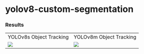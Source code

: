 # yolov8-custom-segmentation




### Results
<table>
  <tr>
    <td>YOLOv8s Object Tracking</td>
    <td>YOLOv8m Object Tracking</td>
  </tr>
  <tr>
    <td><img src="https://github.com/meryemsakin/yolov8-custom-segmentation/blob/main/rs.jpeg"></td>
    <td><img src="https://user-images.githubusercontent.com/62513924/211672010-7415ef8b-7941-4545-8434-377d94675299.png"></td>
  </tr>
 </table>
